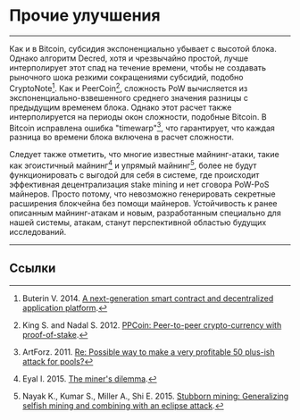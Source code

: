 # Прочие улучшения 

---

Как и в Bitcoin, субсидия экспоненциально убывает с высотой блока. Однако алгоритм Decred, хотя и чрезвычайно простой, лучше интерполирует этот спад на течение времени, чтобы не создавать рыночного шока резкими сокращениями субсидий, подобно CryptoNote[^1]. Как и PeerCoin[^2], сложность PoW вычисляется из экспоненциально-взвешенного среднего значения разницы с предыдущим временем блока. Однако этот расчет также интерполируется на периоды окон сложности, подобные Bitcoin. В Bitcoin исправлена ошибка "timewarp"[^3], что гарантирует, что каждая разница во времени блока включена в расчет сложности.

Следует также отметить, что многие известные майнинг-атаки, такие как эгоистичный майнинг[^4] и упрямый майнинг[^5], более не будут функционировать с выгодой для себя в системе, где происходит эффективная децентрализация stake mining и нет сговора PoW-PoS майнеров. Просто потому, что невозможно генерировать секретные расширения блокчейна без помощи майнеров. Устойчивость к ранее описанным майнинг-атакам и новым, разработанным специально для нашей системы, атакам, станут перспективной областью будущих исследований.

---

## <i class="fa fa-book"></i> Ссылки 

[^1]: Buterin V. 2014. [A next-generation smart contract and decentralized application platform](https://decred.org/research/buterin2014.pdf).
[^2]: King S. and Nadal S. 2012. [PPCoin: Peer-to-peer crypto-currency with proof-of-stake](https://decred.org/research/king2012.pdf).
[^3]: ArtForz. 2011. [Re: Possible way to make a very profitable 50 plus-ish attack for pools?](https://decred.org/research/artforz2011.pdf)
[^4]: Eyal I. 2015. [The miner's dilemma](https://decred.org/research/eyal2015.pdf).
[^5]: Nayak K., Kumar S., Miller A., Shi E. 2015. [Stubborn mining: Generalizing selfish mining and combining with an eclipse attack](https://decred.org/research/nayak2015.pdf).
